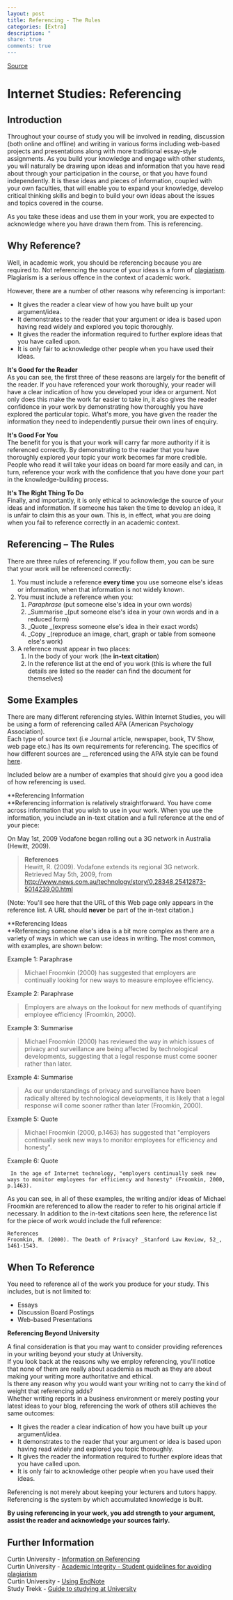 ```yaml
---
layout: post
title: Referencing - The Rules 
categories: [Extra]
description: "
share: true
comments: true
---
```




[Source](http://onlineteaching.humanities.curtin.edu.au/netstudies/helpmodules/Referencing/referencing.html "Permalink to Internet Studies: Referencing")

# Internet Studies: Referencing

## Introduction

Throughout your course of study you will be involved in reading, discussion (both online and offline) and writing in various forms including web-based projects and presentations along with more traditional essay-style assignments. As you build your knowledge and engage with other students, you will naturally be drawing upon ideas and information that you have read about through your participation in the course, or that you have found independently. It is these ideas and pieces of information, coupled with your own faculties, that will enable you to expand your knowledge, develop critical thinking skills and begin to build your own ideas about the issues and topics covered in the course.

As you take these ideas and use them in your work, you are expected to acknowledge where you have drawn them from. This is referencing.

## **Why Reference?**

Well, in academic work, you should be referencing because you are required to. Not referencing the source of your ideas is a form of [plagiarism][1]. Plagiarism is a serious offence in the context of academic work.

However, there are a number of other reasons why referencing is important:

* It gives the reader a clear view of how you have built up your argument/idea.
* It demonstrates to the reader that your argument or idea is based upon having read widely and explored you topic thoroughly.
* It gives the reader the information required to further explore ideas that you have called upon.
* It is only fair to acknowledge other people when you have used their ideas.

**It's Good for the Reader**  
As you can see, the first three of these reasons are largely for the benefit of the reader. If you have referenced your work thoroughly, your reader will have a clear indication of how you developed your idea or argument. Not only does this make the work far easier to take in, it also gives the reader confidence in your work by demonstrating how thoroughly you have explored the particular topic. What's more, you have given the reader the information they need to independently pursue their own lines of enquiry.

**It's Good For You**  
The benefit for you is that your work will carry far more authority if it is referenced correctly. By demonstrating to the reader that you have thoroughly explored your topic your work becomes far more credible. People who read it will take your ideas on board far more easily and can, in turn, reference your work with the confidence that you have done your part in the knowledge-building process.

**It's The Right Thing To Do**  
Finally, and importantly, it is only ethical to acknowledge the source of your ideas and information. If someone has taken the time to develop an idea, it is unfair to claim this as your own. This is, in effect, what you are doing when you fail to reference correctly in an academic context.

## **Referencing – The Rules**

There are three rules of referencing. If you follow them, you can be sure that your work will be referenced correctly:

1. You must include a reference **every time** you use someone else's ideas or information, when that information is not widely known.
2. You must include a reference when you:
    1. _Paraphrase_ (put someone else's idea in your own words)
    2. _Summarise _(put someone else's idea in your own words and in a reduced form)
    3. _Quote _(express someone else's idea in their exact words)
    4. _Copy _(reproduce an image, chart, graph or table from someone else's work)
3. A reference must appear in two places:
    1. In the body of your work (the **in-text citation**)
    2. In the reference list at the end of you work (this is where the full details are listed so the reader can find the document for themselves)

## **Some Examples**

There are many different referencing styles. Within Internet Studies, you will be using a form of referencing called APA (American Psychology Association).   
Each type of source text (i.e Journal article, newspaper, book, TV Show, web page etc.) has its own requirements for referencing. The specifics of how different sources are __ referenced using the APA style can be found [here][2].

Included below are a number of examples that should give you a good idea of how referencing is used.

**Referencing Information  
**Referencing information is relatively straightforward. You have come across information that you wish to use in your work. When you use the information, you include an in-text citation and a full reference at the end of your piece:

>   
On May 1st, 2009 Vodafone began rolling out a 3G network in Australia (Hewitt, 2009).
>
> **References**  
Hewitt, R. (2009). Vodafone extends its regional 3G network. Retrieved May 5th, 2009, from http://www.news.com.au/technology/story/0,28348,25412873-5014239,00.html

(Note: You'll see here that the URL of this Web page only appears in the reference list. A URL should **never** be part of the in-text citation.)

**Referencing Ideas  
**Referencing someone else's idea is a bit more complex as there are a variety of ways in which we can use ideas in writing. The most common, with examples, are shown below:

Example 1: Paraphrase

> Michael Froomkin (2000) has suggested that employers are continually looking for new ways to measure employee efficiency.

Example 2: Paraphrase

> Employers are always on the lookout for new methods of quantifying employee efficiency (Froomkin, 2000).

Example 3: Summarise

> Michael Froomkin (2000) has reviewed the way in which issues of privacy and surveillance are being affected by technological developments, suggesting that a legal response must come sooner rather than later.

Example 4: Summarise

> As our understandings of privacy and surveillance have been radically altered by technological developments, it is likely that a legal response will come sooner rather than later (Froomkin, 2000).

Example 5: Quote

> Michael Froomkin (2000, p.1463) has suggested that "employers continually seek new ways to monitor employees for efficiency and honesty".

Example 6: Quote

```
 In the age of Internet technology, "employers continually seek new ways to monitor employees for efficiency and honesty" (Froomkin, 2000, p.1463).
```

As you can see, in all of these examples, the writing and/or ideas of Michael Froomkin are referenced to allow the reader to refer to his original article if necessary. In addition to the in-text citations seen here, the reference list for the piece of work would include the full reference:

```
References
Froomkin, M. (2000). The Death of Privacy? _Stanford Law Review, 52_, 1461-1543.
```

## When To Reference

You need to reference all of the work you produce for your study. This includes, but is not limited to:

* Essays
* Discussion Board Postings
* Web-based Presentations

**Referencing Beyond University**

A final consideration is that you may want to consider providing references in your writing beyond your study at University.   
If you look back at the reasons why we employ referencing, you'll notice that none of them are really about academia as much as they are about making your writing more authoritative and ethical.   
Is there any reason why you would want your writing not to carry the kind of weight that referencing adds?  
Whether writing reports in a business environment or merely posting your latest ideas to your blog, referencing the work of others still achieves the same outcomes:

* It gives the reader a clear indication of how you have built up your argument/idea.
* It demonstrates to the reader that your argument or idea is based upon having read widely and explored you topic thoroughly.
* It gives the reader the information required to further explore ideas that you have called upon.
* It is only fair to acknowledge other people when you have used their ideas.

Referencing is not merely about keeping your lecturers and tutors happy. Referencing is the system by which accumulated knowledge is built.

**By using referencing in your work, you add strength to your argument, assist the reader and acknowledge your sources fairly.**

 

## Further Information

Curtin University - [Information on Referencing][3]  
Curtin University - [Academic Integrity - Student guidelines for avoiding plagiarism  
][4]Curtin University - [Using EndNote][5]  
Study Trekk - [Guide to studying at University][6]

[1]: http://students.curtin.edu.au/rights/plagiarism.cfm
[2]: http://library.curtin.edu.au/referencing/apa.pdf
[3]: http://library.curtin.edu.au/research_and_information_skills/referencing/index.html
[4]: http://academicintegrity.curtin.edu.au/studentguide.pdf
[5]: http://library.curtin.edu.au/research_and_information_skills/online_tutorials/endnote_steps/index.html
[6]: http://library.curtin.edu.au/research_and_information_skills/online_tutorials/studytrekk/
  

